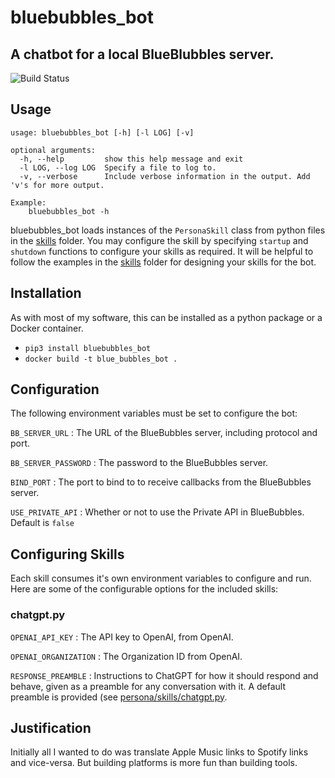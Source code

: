 # bluebubbles_bot

## A chatbot for a local BlueBlubbles server.

![Build Status](https://jenkins.cronocide.net/job/git.cronocide.net/job/bluebubbles-bot/job/master/badge/icon?subject=Jenkins%20Build)

## Usage

```
usage: bluebubbles_bot [-h] [-l LOG] [-v]

optional arguments:
  -h, --help         show this help message and exit
  -l LOG, --log LOG  Specify a file to log to.
  -v, --verbose      Include verbose information in the output. Add 'v's for more output.

Example:
	bluebubbles_bot -h
```

bluebubbles_bot loads instances of the `PersonaSkill` class from python files in the [skills](persona/skills) folder.
You may configure the skill by specifying `startup` and `shutdown` functions to configure your skills as required.
It will be helpful to follow the examples in the [skills](persona/skills) folder for designing your skills for the bot.

## Installation

As with most of my software, this can be installed as a python package or a Docker container.

- `pip3 install bluebubbles_bot`
- `docker build -t blue_bubbles_bot .`

## Configuration

The following environment variables must be set to configure the bot:

`BB_SERVER_URL` : The URL of the BlueBubbles server, including protocol and port.

`BB_SERVER_PASSWORD` : The password to the BlueBubbles server.

`BIND_PORT` : The port to bind to to receive callbacks from the BlueBubbles server.

`USE_PRIVATE_API` : Whether or not to use the Private API in BlueBubbles. Default is `false`

## Configuring Skills

Each skill consumes it's own environment variables to configure and run. Here are some of the configurable options for the included skills:

### chatgpt.py

`OPENAI_API_KEY` : The API key to OpenAI, from OpenAI.

`OPENAI_ORGANIZATION` : The Organization ID from OpenAI.

`RESPONSE_PREAMBLE` : Instructions to ChatGPT for how it should respond and behave, given as a preamble for any conversation with it. A default preamble is provided (see [persona/skills/chatgpt.py](chatgpt.py).

## Justification

Initially all I wanted to do was translate Apple Music links to Spotify links and vice-versa. But building platforms is more fun than building tools.
